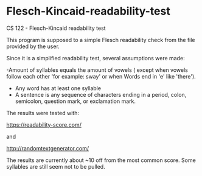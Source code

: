 Flesch-Kincaid-readability-test
===============================

CS 122 - Flesch-Kincaid readability test

This program is supposed to a simple Flesch readability check from the file provided by the user.

Since it is a simplified readability test, several assumptions were made:

-Amount of syllables equals the amount of vowels ( except when vowels follow each other 'for example: sway' or when Words end in 'e' like 'there').
- Any word has at least one syllable
- A sentence is any sequence of characters ending in a period, colon, semicolon, question mark, or exclamation mark. 

The results were tested with:

https://readability-score.com/

and 

http://randomtextgenerator.com/

The results are currently about ~10 off from the most common score. Some syllables are still seem not to be pulled.
